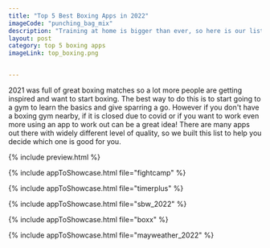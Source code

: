 ```yaml
---
title: "Top 5 Best Boxing Apps in 2022"
imageCode: "punching_bag_mix"
description: "Training at home is bigger than ever, so here is our list of the best boxing mobile apps. While they won't be as good as a real life coach, you can accomplish much with them."
layout: post
category: top 5 boxing apps
imageLink: top_boxing.png


---
```


2021 was full of great boxing matches so a lot more people are getting inspired and want to start boxing. The best way to do this is to start going to a gym to learn the basics and give sparring a go. However if you don't have a boxing gym nearby, if it is closed due to covid or if you want to work even more using an app to work out can be a great idea! There are many apps out there with widely different level of quality, so we built this list to help you decide which one is good for you. 

{% include preview.html %}

{% include appToShowcase.html file="fightcamp" %}

{% include appToShowcase.html file="timerplus" %}

{% include appToShowcase.html file="sbw_2022" %}

{% include appToShowcase.html file="boxx" %}

{% include appToShowcase.html file="mayweather_2022" %}


